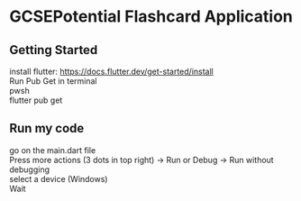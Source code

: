 # GCSEPotential Flashcard Application



## Getting Started

install flutter:  https://docs.flutter.dev/get-started/install  
Run Pub Get in terminal  
pwsh  
flutter pub get

## Run my code

go on the main.dart file  
Press more actions (3 dots in top right) -> Run or Debug -> Run without debugging  
select a device (Windows)  
Wait


